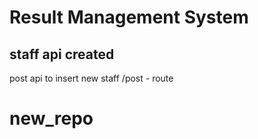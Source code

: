 # Result Management System

## staff api created

post api to insert new staff
/post - route
# new_repo
